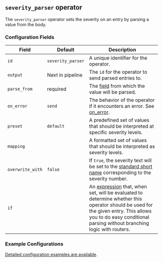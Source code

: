## `severity_parser` operator

The `severity_parser` operator sets the severity on an entry by parsing a value from the body.

### Configuration Fields

| Field            | Default           | Description |
| ---              | ---               | ---         |
| `id`             | `severity_parser` | A unique identifier for the operator. |
| `output`         | Next in pipeline  | The `id` for the operator to send parsed entries to. |
| `parse_from`     | required          | The [field](../types/field.md) from which the value will be parsed. |
| `on_error`       | `send`            | The behavior of the operator if it encounters an error. See [on_error](../types/on_error.md). |
| `preset`         | `default`         | A predefined set of values that should be interpreted at specific severity levels. |
| `mapping`        |                   | A formatted set of values that should be interpreted as severity levels. |
| `overwrite_with` | `false`           | If `true`, the severity text will be set to the [standard short name](https://github.com/open-telemetry/opentelemetry-specification/blob/main/specification/logs/data-model.md#displaying-severity) corresponding to the severity number. |
| `if`             |                   | An [expression](../types/expression.md) that, when set, will be evaluated to determine whether this operator should be used for the given entry. This allows you to do easy conditional parsing without branching logic with routers. |

### Example Configurations

[Detailed configuration examples are available](../types/severity.md).
